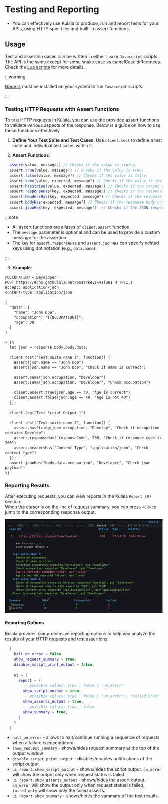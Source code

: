 # Testing and Reporting

- You can effectively use Kulala to produce, run and report tests for your APIs, using HTTP spec files and built-in assert functions.

## Usage

Test and assertion cases can be written in either `Lua` or `Javascript` scripts. The API is the same except for some snake case vs camelCase differences.
Check the [Lua scripts](../scripts/lua-scripts.md) for more details.

:::warning

[Node.js](https://nodejs.org) must be installed on your system to run `Javascript` scripts.

:::

### Testing HTTP Requests with Assert Functions

To test HTTP requests in Kulala, you can use the provided assert functions to validate various aspects of the response. Below is a guide on how to use these functions effectively.

1. **Define Your Test Suite and Test Cases**: Use `client.test` to define a test suite and individual test cases within it.

2. **Assert Functions**:

```javascript
  assert(value, message?) // Checks if the value is truthy.
  assert.true(value, message?) // Checks if the value is true.
  assert.false(value, message?) // Checks if the value is false.
  assert.same(value, expected, message?) // Checks if the value is the same as the expected value.
  assert.hasString(value, expected, message?) // Checks if the string contains the expected substring.
  assert.responseHas(key, expected, message?) // Checks if the response has the expected key with the expected value.
  assert.headersHas(key, expected, message?) // Checks if the response headers have the expected key with the expected value.
  assert.bodyHas(expected, message?) // Checks if the response body contains the expected string.
  assert.jsonHas(key, expected, message?)` // Checks if the JSON response has the expected key with the expected value.
```

:::note

- All assert functions are aliases of `client.assert` function.
- The `message` parameter is optional and can be used to provide a custom message for the assertion.
- The `key` for `assert.responseHas` and `assert.jsonHas` can specify nested keys using dot notation (e.g., `data.name`).

:::

3. **Example**:

```http
@OCCUPATION = Developer
POST https://echo.getkulala.net/post?key1=value1 HTTP/1.1
accept: application/json
content-type: application/json

{
  "data": {
    "name": "John Doe",
    "occupation": "{{OCCUPATION}}",
    "age": 30
  }
}

> {%
  let json = response.body.body.data;

  client.test("Test suite name 1", function() {
    assert(json.name == "John Doe")
    assert(json.name == "John Doe", "Check if name is correct")

    assert.same(json.occupation, "Developer")
    assert.same(json.occupation, "Developer", "Check occupation")

    client.assert.true(json.age == 30, "Age is correct")
    client.assert.false(json.age == 40, "Age is not 40")
  });

  client.log("Test Script Output 1")

  client.test("Test suite name 2", function() {
    assert.hasString(json.occupation, "Develop", "Check if occupation contains Develop")
    assert.responseHas('responseCode', 200, "Check if response code is 200")
    assert.headersHas('Content-Type', "application/json", "Check content type")
  });
  assert.jsonHas("body.data.occupation", "Developer", "Check json payload")
%}
```

### Reporting Results

After executing requests, you can view reports in the Kulala `Report (R)` section.  
When the cursor is on the line of request summary, you can press `<CR>` to jump to the corresponding response output.

![Kulala Report](./../../static/img/kulala_report.png)

#### Reporting Options

Kulala provides comprehensive reporting options to help you analyze the results of your HTTP requests and test assertions.

```lua 
  {
    halt_on_error = false,
    show_request_summary = true,
    disable_script_print_output = false,

    ui = {
      report = {
        -- possible values: true | false | "on_error"
        show_script_output = true,
        -- possible values: true | false | "on_error" | "failed_only"
        show_asserts_output = true,
        -- possible values: true | false
        show_summary = true,
      }
    }
  }
```

- `halt_on_error` - allows to halt/continue running a sequence of requests when a failure is encountered.
- `show_request_summary` - shows/hides request summary at the top of the output window
- `disable_script_print_output` - disables/enables notifications of the script output
- `ui.report.show_script_output` - shows/hides the script output.  `on_error` will show the output only when request status is failed.
- `ui.report.show_asserts_output` - shows/hides the assert output. `on_error` will show the output only when request status is failed, `failed_only` will show only the failed asserts.
- `ui.report.show_summary` - shows/hides the summary of the test results.
